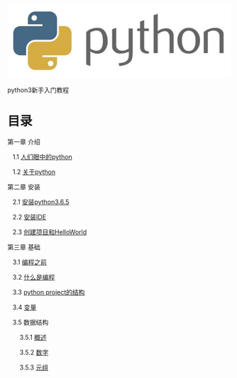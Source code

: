 ![logo](introducation/pics/python.jpg)

python3新手入门教程

# 目录

第一章 介绍

    1.1 [人们眼中的python](introducation/people_see_python.md)
    
    1.2 [关于python](introducation/state_of_python.md)
    

第二章 安装
    
    2.1 [安装python3.6.5](install/python3.6.5.md)
    
    2.2 [安装IDE](install/IDE.md)
    
    2.3 [创建项目和HelloWorld](install/create_project.md)

第三章 基础
    
    3.1 [编程之前](basic/before_programming.md)
    
    3.2 [什么是编程](basic/what_is_programming.md)
    
    3.3 [python project的结构](basic/program_structure.md)
    
    3.4 [变量](basic/variable.md)
    
    3.5 数据结构
    
        3.5.1 [概述](basic/data_structure.md)
        
        3.5.2 [数字](basic/number.md)
        
        3.5.3 [元组](basic/tuple.md)
